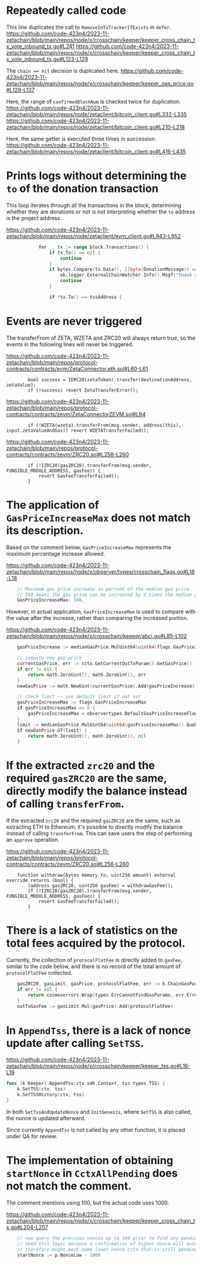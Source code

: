 # Repeatedly called code

This line duplicates the call to `RemoveInTxTrackerIfExists` in `defer`.
https://github.com/code-423n4/2023-11-zetachain/blob/main/repos/node/x/crosschain/keeper/keeper_cross_chain_tx_vote_inbound_tx.go#L241
https://github.com/code-423n4/2023-11-zetachain/blob/main/repos/node/x/crosschain/keeper/keeper_cross_chain_tx_vote_inbound_tx.go#L123-L129

The `chain == nil` decision is duplicated here.
https://github.com/code-423n4/2023-11-zetachain/blob/main/repos/node/x/crosschain/keeper/keeper_gas_price.go#L129-L137

Here, the range of `confirmedBlockNum` is checked twice for duplication.
https://github.com/code-423n4/2023-11-zetachain/blob/main/repos/node/zetaclient/bitcoin_client.go#L332-L335
https://github.com/code-423n4/2023-11-zetachain/blob/main/repos/node/zetaclient/bitcoin_client.go#L210-L218

Here, the same getter is executed three times in succession.
https://github.com/code-423n4/2023-11-zetachain/blob/main/repos/node/zetaclient/bitcoin_client.go#L416-L435

# Prints logs without determining the `to` of the donation transaction

This loop iterates through all the transactions in the block, determining whether they are donations or not is not interpreting whether the `to` address is the project address.

https://github.com/code-423n4/2023-11-zetachain/blob/main/repos/node/zetaclient/evm_client.go#L943-L952
```go
			for _, tx := range block.Transactions() {
				if tx.To() == nil {
					continue
				}
				if bytes.Compare(tx.Data(), []byte(DonationMessage)) == 0 {
					ob.logger.ExternalChainWatcher.Info().Msgf("thank you rich folk for your donation!: %s", tx.Hash().Hex())
					continue
				}

				if *tx.To() == tssAddress {
```

# Events are never triggered

The transferFrom of ZETA, WZETA and ZRC20 will always return true, so the events in the following lines will never be triggered.

https://github.com/code-423n4/2023-11-zetachain/blob/main/repos/protocol-contracts/contracts/evm/ZetaConnector.eth.sol#L60-L61
```solidity
        bool success = IERC20(zetaToken).transfer(destinationAddress, zetaValue);
        if (!success) revert ZetaTransferError();
```

https://github.com/code-423n4/2023-11-zetachain/blob/main/repos/protocol-contracts/contracts/zevm/ZetaConnectorZEVM.sol#L94
```solidity
        if (!WZETA(wzeta).transferFrom(msg.sender, address(this), input.zetaValueAndGas)) revert WZETATransferFailed();
```

https://github.com/code-423n4/2023-11-zetachain/blob/main/repos/protocol-contracts/contracts/zevm/ZRC20.sol#L258-L260
```solidity
        if (!IZRC20(gasZRC20).transferFrom(msg.sender, FUNGIBLE_MODULE_ADDRESS, gasFee)) {
            revert GasFeeTransferFailed();
        }
```

# The application of `GasPriceIncreaseMax` does not match its description.

Based on the comment below, `GasPriceIncreaseMax` represents the maximum percentage increase allowed.

https://github.com/code-423n4/2023-11-zetachain/blob/main/repos/node/x/observer/types/crosschain_flags.go#L16-L18
```go
	// Maximum gas price increase in percent of the median gas price
	// 500 means the gas price can be increased by 5 times the median gas price at most
	GasPriceIncreaseMax: 500,
```

However, in actual application, `GasPriceIncreaseMax` is used to compare with the value after the increase, rather than comparing the increased portion.

https://github.com/code-423n4/2023-11-zetachain/blob/main/repos/node/x/crosschain/keeper/abci.go#L85-L102
```go
	gasPriceIncrease := medianGasPrice.MulUint64(uint64(flags.GasPriceIncreasePercent)).QuoUint64(100)

	// compute new gas price
	currentGasPrice, err := cctx.GetCurrentOutTxParam().GetGasPrice()
	if err != nil {
		return math.ZeroUint(), math.ZeroUint(), err
	}
	newGasPrice := math.NewUint(currentGasPrice).Add(gasPriceIncrease)

	// check limit -- use default limit if not set
	gasPriceIncreaseMax := flags.GasPriceIncreaseMax
	if gasPriceIncreaseMax == 0 {
		gasPriceIncreaseMax = observertypes.DefaultGasPriceIncreaseFlags.GasPriceIncreaseMax
	}
	limit := medianGasPrice.MulUint64(uint64(gasPriceIncreaseMax)).QuoUint64(100)
	if newGasPrice.GT(limit) {
		return math.ZeroUint(), math.ZeroUint(), nil
	}
```

# If the extracted `zrc20` and the required `gasZRC20` are the same, directly modify the balance instead of calling `transferFrom`.

If the extracted `zrc20` and the required `gasZRC20` are the same, such as extracting ETH to Ethereum, it's possible to directly modify the balance instead of calling `transferFrom`. This can save users the step of performing an `approve` operation.

https://github.com/code-423n4/2023-11-zetachain/blob/main/repos/protocol-contracts/contracts/zevm/ZRC20.sol#L256-L260
```solidity
    function withdraw(bytes memory to, uint256 amount) external override returns (bool) {
        (address gasZRC20, uint256 gasFee) = withdrawGasFee();
        if (!IZRC20(gasZRC20).transferFrom(msg.sender, FUNGIBLE_MODULE_ADDRESS, gasFee)) {
            revert GasFeeTransferFailed();
        }
```

# There is a lack of statistics on the total fees acquired by the protocol.

Currently, the collection of `protocolFlatFee` is directly added to `gasFee`, similar to the code below, and there is no record of the total amount of `protocolFlatFee` collected.

```go
	gasZRC20, gasLimit, gasPrice, protocolFlatFee, err := k.ChainGasParams(ctx, chainID)
	if err != nil {
		return cosmoserrors.Wrap(types.ErrCannotFindGasParams, err.Error())
	}
	outTxGasFee := gasLimit.Mul(gasPrice).Add(protocolFlatFee)
```

# In `AppendTss`, there is a lack of nonce update after calling `SetTSS`.

https://github.com/code-423n4/2023-11-zetachain/blob/main/repos/node/x/crosschain/keeper/keeper_tss.go#L16-L19
```go
func (k Keeper) AppendTss(ctx sdk.Context, tss types.TSS) {
	k.SetTSS(ctx, tss)
	k.SetTSSHistory(ctx, tss)
}
```

In both `SetTssAndUpdateNonce` and `InitGenesis`, where `SetTSS` is also called, the nonce is updated afterward.

Since currently `AppendTss` is not called by any other function, it is placed under QA for review.

# The implementation of obtaining `startNonce` in `CctxAllPending` does not match the comment.

The comment mentions using 100, but the actual code uses 1000.

https://github.com/code-423n4/2023-11-zetachain/blob/main/repos/node/x/crosschain/keeper/keeper_cross_chain_tx.go#L204-L207
```go
	// now query the previous nonces up to 100 prior to find any pending cctx that we might have missed
	// need this logic because a confirmation of higher nonce will automatically update the p.NonceLow
	// therefore might mask some lower nonce cctx that is still pending.
	startNonce := p.NonceLow - 1000
```
